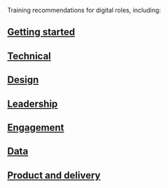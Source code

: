 Training recommendations for digital roles, including: 
## [Getting started](newbies.md)
## [Technical](technologists.md)
## [Design](designers.md)
## [Leadership](leaders.md)
## [Engagement](communicators.md)
## [Data](data-analysts.md)
## [Product and delivery](product-and-deliver-managers.gd)
